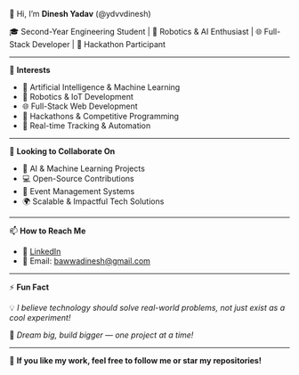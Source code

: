 👋 Hi, I’m **Dinesh Yadav** (@ydvvdinesh)  

🎓 Second-Year Engineering Student | 🤖 Robotics & AI Enthusiast | 🌐 Full-Stack Developer | 🚀 Hackathon Participant  

---

🎯 **Interests**  

- 🚀 Artificial Intelligence & Machine Learning  
- 🤖 Robotics & IoT Development  
- 🌐 Full-Stack Web Development  
- 🎯 Hackathons & Competitive Programming  
- 📡 Real-time Tracking & Automation  

---

🤝 **Looking to Collaborate On**  

- 🧠 AI & Machine Learning Projects  
- 💻 Open-Source Contributions  
- 🎫 Event Management Systems  
- 🌍 Scalable & Impactful Tech Solutions  

---


📫 **How to Reach Me**  

- 🔗 [LinkedIn]((https://www.linkedin.com/in/dinesh-yadav-1b462831a/))  
- 📩 Email: bawwadinesh@gmail.com  

---

⚡ **Fun Fact**  

💡 *I believe technology should solve real-world problems, not just exist as a cool experiment!*  

🚀 *Dream big, build bigger — one project at a time!*  

---

🌟 **If you like my work, feel free to follow me or star my repositories!**  
